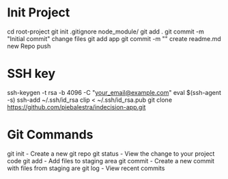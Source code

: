 # Init Project
cd root-project
git init
	.gitignore
	node_module/
git add . 
git commit -m "Initial commit"
change files 
git add app
git commit -m ""
create readme.md
new Repo
push

# SSH key
ssh-keygen -t rsa -b 4096 -C "your_email@example.com"
eval $(ssh-agent -s)
ssh-add ~/.ssh/id_rsa
clip < ~/.ssh/id_rsa.pub
git clone https://github.com/piebalestra/indecision-app.git

# Git Commands
git init - Create a new git repo
git status - View the change to your project code
git add - Add files to staging area
git commit - Create a new commit with files from staging are
git log - View recent commits